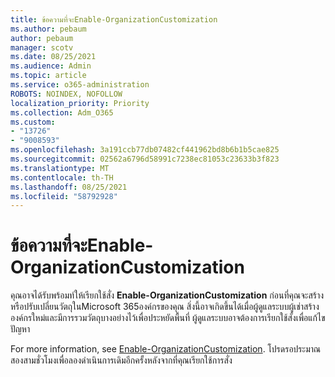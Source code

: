 ```yaml
---
title: ข้อความที่จะEnable-OrganizationCustomization
ms.author: pebaum
author: pebaum
manager: scotv
ms.date: 08/25/2021
ms.audience: Admin
ms.topic: article
ms.service: o365-administration
ROBOTS: NOINDEX, NOFOLLOW
localization_priority: Priority
ms.collection: Adm_O365
ms.custom:
- "13726"
- "9008593"
ms.openlocfilehash: 3a191ccb77db07482cf441962bd8b6b1b5cae825
ms.sourcegitcommit: 02562a6796d58991c7238ec81053c23633b3f823
ms.translationtype: MT
ms.contentlocale: th-TH
ms.lasthandoff: 08/25/2021
ms.locfileid: "58792928"
---
```

# <a name="message-to-run-enable-organizationcustomization"></a>ข้อความที่จะEnable-OrganizationCustomization

คุณอาจได้รับพร้อมท์ให้เรียกใช้สั่ง **Enable-OrganizationCustomization** ก่อนที่คุณจะสร้างหรือปรับเปลี่ยนวัตถุในMicrosoft 365องค์กรของคุณ สิ่งนี้อาจเกิดขึ้นได้เมื่อผู้ดูแลระบบผู้เช่าสร้างองค์กรใหม่และมีการรวมวัตถุบางอย่างไว้เพื่อประหยัดพื้นที่ ผู้ดูแลระบบอาจต้องการเรียกใช้สั่งเพื่อแก้ไขปัญหา

For more information, see [Enable-OrganizationCustomization](https://docs.microsoft.com/powershell/module/exchange/enable-organizationcustomization). โปรดรอประมาณสองสามชั่วโมงเพื่อลองดําเนินการเดิมอีกครั้งหลังจากที่คุณเรียกใช้การสั่ง